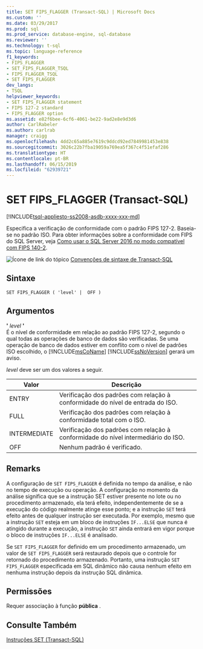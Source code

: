 ```yaml
---
title: SET FIPS_FLAGGER (Transact-SQL) | Microsoft Docs
ms.custom: ''
ms.date: 03/29/2017
ms.prod: sql
ms.prod_service: database-engine, sql-database
ms.reviewer: ''
ms.technology: t-sql
ms.topic: language-reference
f1_keywords:
- FIPS_FLAGGER
- SET_FIPS_FLAGGER_TSQL
- FIPS_FLAGGER_TSQL
- SET FIPS_FLAGGER
dev_langs:
- TSQL
helpviewer_keywords:
- SET FIPS_FLAGGER statement
- FIPS 127-2 standard
- FIPS_FLAGGER option
ms.assetid: e82f6bee-6cf6-4061-be22-9ad2e8e9d3d6
author: CarlRabeler
ms.author: carlrab
manager: craigg
ms.openlocfilehash: 4dd2c65a885e7619c9ddcd92ed7849981453e838
ms.sourcegitcommit: 3026c22b7fba19059a769ea5f367c4f51efaf286
ms.translationtype: HT
ms.contentlocale: pt-BR
ms.lasthandoff: 06/15/2019
ms.locfileid: "62939721"
---
```

# <a name="set-fipsflagger-transact-sql"></a>SET FIPS_FLAGGER (Transact-SQL)
[!INCLUDE[tsql-appliesto-ss2008-asdb-xxxx-xxx-md](../../includes/tsql-appliesto-ss2008-asdb-xxxx-xxx-md.md)]

  Especifica a verificação de conformidade com o padrão FIPS 127-2. Baseia-se no padrão ISO. Para obter informações sobre a conformidade com FIPS do SQL Server, veja [Como usar o SQL Server 2016 no modo compatível com FIPS 140-2](https://support.microsoft.com/help/4014354/how-to-use-sql-server-2016-in-fips-140-2-compliant-mode). 
  
 ![Ícone de link do tópico](../../database-engine/configure-windows/media/topic-link.gif "Ícone de link do tópico") [Convenções de sintaxe de Transact-SQL](../../t-sql/language-elements/transact-sql-syntax-conventions-transact-sql.md)  
  
## <a name="syntax"></a>Sintaxe  
  
```  
SET FIPS_FLAGGER ( 'level' |  OFF )  
```  
  
## <a name="arguments"></a>Argumentos  
 **'** *level* **'**  
 É o nível de conformidade em relação ao padrão FIPS 127-2, segundo o qual todas as operações de banco de dados são verificadas. Se uma operação de banco de dados estiver em conflito com o nível de padrões ISO escolhido, o [!INCLUDE[msCoName](../../includes/msconame-md.md)] [!INCLUDE[ssNoVersion](../../includes/ssnoversion-md.md)] gerará um aviso.  
  
 *level* deve ser um dos valores a seguir.  
  
|Valor|Descrição|  
|-----------|-----------------|  
|ENTRY|Verificação dos padrões com relação à conformidade do nível de entrada do ISO.|  
|FULL|Verificação dos padrões com relação à conformidade total com o ISO.|  
|INTERMEDIATE|Verificação dos padrões com relação à conformidade do nível intermediário do ISO.|  
|OFF|Nenhum padrão é verificado.|  
  
## <a name="remarks"></a>Remarks  
 A configuração de `SET FIPS_FLAGGER` é definida no tempo da análise, e não no tempo de execução ou operação. A configuração no momento da análise significa que se a instrução SET estiver presente no lote ou no procedimento armazenado, ela terá efeito, independentemente de se a execução do código realmente atinge esse ponto; e a instrução `SET` terá efeito antes de qualquer instrução ser executada. Por exemplo, mesmo que a instrução `SET` esteja em um bloco de instruções `IF...ELSE` que nunca é atingido durante a execução, a instrução `SET` ainda entrará em vigor porque o bloco de instruções `IF...ELSE` é analisado.  
  
 Se `SET FIPS_FLAGGER` for definido em um procedimento armazenado, um valor de `SET FIPS_FLAGGER` será restaurado depois que o controle for retornado do procedimento armazenado. Portanto, uma instrução `SET FIPS_FLAGGER` especificada em SQL dinâmico não causa nenhum efeito em nenhuma instrução depois da instrução SQL dinâmica.  
  
## <a name="permissions"></a>Permissões  
 Requer associação à função **pública** .  
  
## <a name="see-also"></a>Consulte Também  
 [Instruções SET &#40;Transact-SQL&#41;](../../t-sql/statements/set-statements-transact-sql.md)  
  
  
